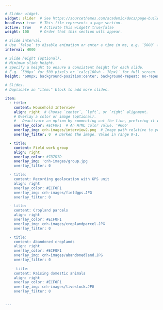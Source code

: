 ```yaml
---

# Slider widget.
widget: slider  # See https://sourcethemes.com/academic/docs/page-builder/
headless: true  # This file represents a page section.
active: true    # Activate this widget? true/false
weight: 100     # Order that this section will appear.

# Slide interval.
# Use `false` to disable animation or enter a time in ms, e.g. `5000` (5s).
interval: 4000

# Slide height (optional).
# Minimum slide height.
# Specify a height to ensure a consistent height for each slide.
# E.g. `500px` for 500 pixels or `calc(100vh - 70px)` for full screen. # calc(150%)
height: '600px; background-position:center; background-repeat: no-repeat; background-size: cover'

# Slides.
# Duplicate an "item:" block to add more slides.

item:
  - title:
    content: Household Interview
    align: right  # Choose `center`, `left`, or `right` alignment.
    # Overlay a color or image (optional).
    #   Deactivate an option by commenting out the line, prefixing it with `#`.
    overlay_color: #ECF0F1  # An HTML color value. '#666'
    overlay_img: cnh-images/interview2.png  # Image path relative to your `static/media/` folder. headers/bubbles-wide.jpg
    overlay_filter: 0  # Darken the image. Value in range 0-1.

  - title: 
    content: Field work group
    align: right
    overlay_color: #7B7D7D
    overlay_img: 'cnh-images/group.jpg
    overlay_filter: 0

  - title:
    content: Recording geolocation with GPS unit
    align: right
    overlay_color: #ECF0F1
    overlay_img: cnh-images/fieldgps.JPG
    overlay_filter: 0

  - title:
    content: Cropland parcels
    align: right
    overlay_color: #ECF0F1
    overlay_img: cnh-images/croplandparcel.JPG
    overlay_filter: 0

  - title:
    content: Abandoned croplands
    align: right
    overlay_color: #ECF0F1
    overlay_img: cnh-images/abandonedland.JPG
    overlay_filter: 0
 
   - title: 
    content: Raising domestic animals
    align: right
    overlay_color: #ECF0F1
    overlay_img: cnh-images/livestock.JPG
    overlay_filter: 0
    

---
```



